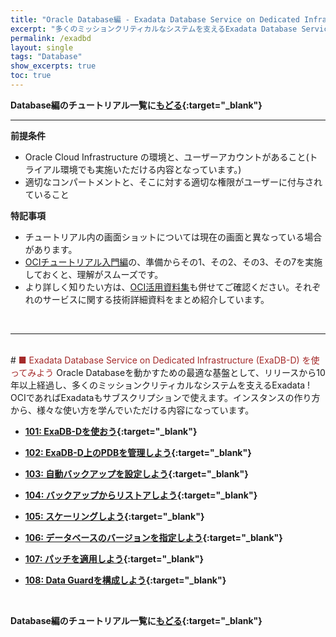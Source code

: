 ```yaml
---
title: "Oracle Database編 - Exadata Database Service on Dedicated Infrastructure (ExaDB-D) を使ってみよう"
excerpt: "多くのミッションクリティカルなシステムを支えるExadata Database Service on Dedicated Infrastructure (ExaDB-D)を学ぶチュートリアルです。インスタンスの作成から、運用管理までを一通り体験します。"
permalink: /exadbd
layout: single
tags: "Database"
show_excerpts: true
toc: true
---
```

  

**Database編のチュートリアル一覧に[もどる](/ocitutorials/database/){:target="_blank"}**
<br/>

----
**前提条件**  
+ Oracle Cloud Infrastructure の環境と、ユーザーアカウントがあること(トライアル環境でも実施いただける内容となっています。)
+ 適切なコンパートメントと、そこに対する適切な権限がユーザーに付与されていること

**特記事項**  
+ チュートリアル内の画面ショットについては現在の画面と異なっている場合があります。
+ [OCIチュートリアル入門編](/ocitutorials/beginners/)の、準備からその1、その2、その3、その7を実施しておくと、理解がスムーズです。  
+ より詳しく知りたい方は、[OCI活用資料集](https://oracle-japan.github.io/ocidocs/services/database/)も併せてご確認ください。それぞれのサービスに関する技術詳細資料をまとめ紹介しています。
<br/>

----

<br/>
# <span style="color: brown; ">■ Exadata Database Service on Dedicated Infrastructure (ExaDB-D) を使ってみよう</span>
Oracle Databaseを動かすための最適な基盤として、リリースから10年以上経過し、多くのミッションクリティカルなシステムを支えるExadata !
OCIであればExadataもサブスクリプションで使えます。インスタンスの作り方から、様々な使い方を学んでいただける内容になっています。


+ **[101: ExaDB-Dを使おう](/ocitutorials/exadbd/exadb-d101-create-exadb-d/){:target="_blank"}**   

+ **[102: ExaDB-D上のPDBを管理しよう](/ocitutorials/exadbd/exadb-d102-manage-pdb/){:target="_blank"}** 

+ **[103: 自動バックアップを設定しよう](/ocitutorials/exadbd/exadb-d103-automatic-backup/){:target="_blank"}**

+ **[104: バックアップからリストアしよう](/ocitutorials/exadbd/exadb-d104-backup-restore/){:target="_blank"}**

+ **[105: スケーリングしよう](/ocitutorials/exadbd/exadb-d105-scaling/){:target="_blank"}**	

+ **[106: データベースのバージョンを指定しよう](/ocitutorials/exadbd/exadb-d106-dbversion/){:target="_blank"}**

+ **[107: パッチを適用しよう](/ocitutorials/exadbd/exadb-d107-patch/){:target="_blank"}**

+ **[108: Data Guardを構成しよう](/ocitutorials/exadbd/exadb-d108-dataguard/){:target="_blank"}**

<br/>

**Database編のチュートリアル一覧に[もどる](/ocitutorials/database/){:target="_blank"}**
<br/>

<!-- 

## 移行編（公開準備中）
## データ連携編
## 運用管理編
## Livelabsのお勧めコンテンツのご紹介
## ADBに関するよくあるFAQ

  -->  

<br/>
